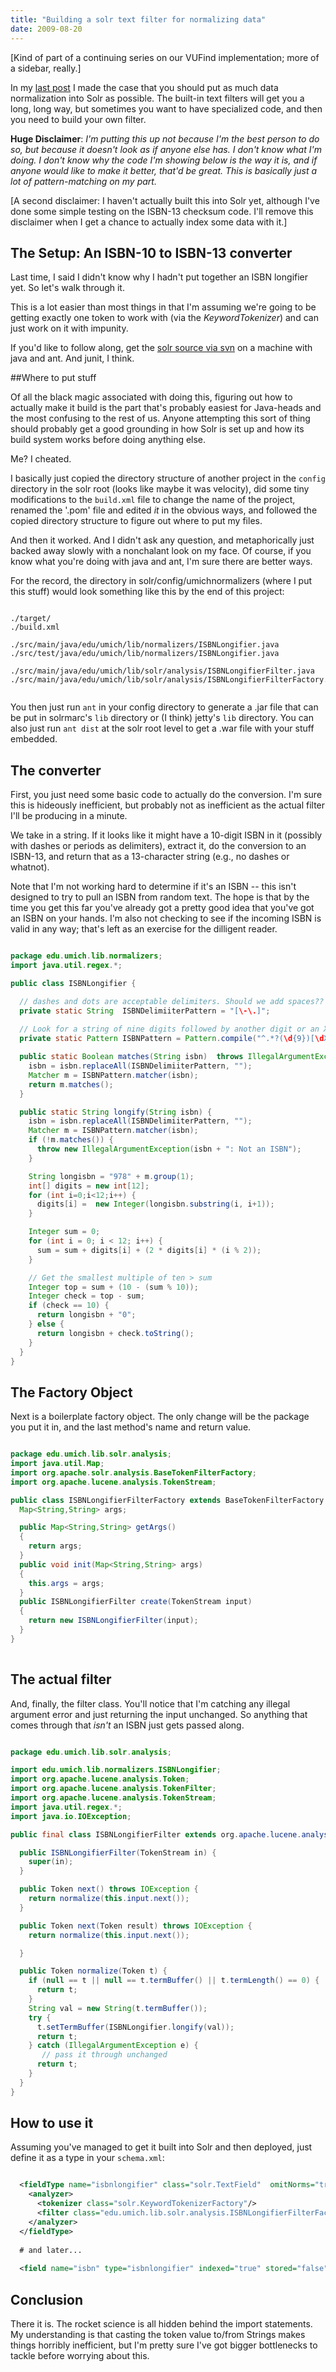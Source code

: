 ```yaml
---
title: "Building a solr text filter for normalizing data"
date: 2009-08-20
---
```


[Kind of part of a continuing series on our VUFind implementation; more of a sidebar, really.]

In my [last post](http://robotlibrarian.billdueber.com/easy-solr-types-for-library-data/) I made the case that you should put as much data normalization into Solr as possible. The built-in text filters will get you a long, long way, but sometimes you want to have specialized code, and then you need to build your own filter. 

**Huge Disclaimer**: _I'm putting this up not because I'm the best person to do so, but because it doesn't look as if anyone else has. I don't know what I'm doing. I don't know why the code I'm showing below is the way it is, and if anyone would like to make it better, that'd be great. This is basically just a lot of pattern-matching on my part._

[A second disclaimer: I haven't actually built this into Solr yet, although I've done some simple testing on the ISBN-13 checksum code.  I'll remove this disclaimer when I get a chance to actually index some data with it.]

## The Setup: An ISBN-10 to ISBN-13 converter

Last time, I said I didn't know why I hadn't put together an ISBN longifier yet. So let's walk through it.

This is a lot easier than most things in that I'm assuming we're going to be getting exactly one token
to work with (via the _KeywordTokenizer_) and can just work on it with impunity.

If you'd like to follow along, get the [solr source via svn](http://svn.apache.org/repos/asf/lucene/solr/trunk) on a machine 
with java and ant. And junit, I think. 

##Where to put stuff

Of all the black magic associated with doing this, figuring out how to actually make it build is the part that's probably easiest for Java-heads and the most confusing to the rest of us. Anyone attempting this sort of thing should probably get a good grounding in how Solr is set up and how its build system works before doing anything else.

Me? I cheated.

I basically just copied the directory structure of another project in the `config` directory in the solr root (looks like maybe it was velocity), did some tiny modifications to the `build.xml` file to change the name of the project, renamed the '.pom' file and edited *it* in the obvious ways, and followed the copied directory structure to figure out where to put my files.

And then it worked. And I didn't ask any question, and metaphorically just backed away slowly with a nonchalant look on my face. Of course, if you know what you're doing with java and ant, I'm sure there are better ways.

For the record, the directory in solr/config/umichnormalizers (where I put this stuff) would look something like this by the end of this project:


~~~

./target/ 
./build.xml    

./src/main/java/edu/umich/lib/normalizers/ISBNLongifier.java
./src/test/java/edu/umich/lib/normalizers/ISBNLongifier.java

./src/main/java/edu/umich/lib/solr/analysis/ISBNLongifierFilter.java
./src/main/java/edu/umich/lib/solr/analysis/ISBNLongifierFilterFactory.java


~~~~


You then just run `ant` in your config directory to generate a .jar file that can be put in solrmarc's `lib` directory or (I think) jetty's `lib` directory. You can also just run `ant dist` at the solr root level to get a .war file with your stuff embedded.

## The converter


First, you just need some basic code to actually do the conversion. I'm sure this is hideously inefficient, but probably not as inefficient as the actual filter I'll be producing in a minute.

We take in a string. If it looks like it might have a 10-digit ISBN in it (possibly with dashes or periods as delimiters), extract it, do the conversion to an ISBN-13, and return that as a 13-character string (e.g., no dashes or whatnot).

Note that I'm not working hard to determine if it's an ISBN -- this isn't designed to try to pull an ISBN from random text. The hope is that by the time you get this far you've already got a pretty good idea that you've got an ISBN on your hands. I'm also not checking to see if the incoming ISBN is valid in any way; that's left as an exercise for the dilligent reader.


~~~java

package edu.umich.lib.normalizers;
import java.util.regex.*;

public class ISBNLongifier {

  // dashes and dots are acceptable delimiters. Should we add spaces??
  private static String  ISBNDelimiiterPattern = "[\-\.]";
  
  // Look for a string of nine digits followed by another digit or an X
  private static Pattern ISBNPattern = Pattern.compile("^.*?(\d{9})[\dXx].*$");

  public static Boolean matches(String isbn)  throws IllegalArgumentException {
    isbn = isbn.replaceAll(ISBNDelimiiterPattern, "");
    Matcher m = ISBNPattern.matcher(isbn);
    return m.matches();
  }

  public static String longify(String isbn) {
    isbn = isbn.replaceAll(ISBNDelimiiterPattern, "");
    Matcher m = ISBNPattern.matcher(isbn);
    if (!m.matches()) {
      throw new IllegalArgumentException(isbn + ": Not an ISBN");
    }

    String longisbn = "978" + m.group(1);
    int[] digits = new int[12];
    for (int i=0;i<12;i++) {
      digits[i] =  new Integer(longisbn.substring(i, i+1));
    }

    Integer sum = 0;
    for (int i = 0; i < 12; i++) {
      sum = sum + digits[i] + (2 * digits[i] * (i % 2));
    }

    // Get the smallest multiple of ten > sum
    Integer top = sum + (10 - (sum % 10));
    Integer check = top - sum;
    if (check == 10) {
      return longisbn + "0";
    } else {
      return longisbn + check.toString();
    }
  }
}

~~~

The Factory Object
------------------

Next is a boilerplate factory object. The only change will be the package you put it in, and the last method's name and return value.


~~~java

package edu.umich.lib.solr.analysis;
import java.util.Map;
import org.apache.solr.analysis.BaseTokenFilterFactory;
import org.apache.lucene.analysis.TokenStream;

public class ISBNLongifierFilterFactory extends BaseTokenFilterFactory {
  Map<String,String> args;

  public Map<String,String> getArgs()
  {
    return args;
  }
  public void init(Map<String,String> args)
  {
    this.args = args;
  }
  public ISBNLongifierFilter create(TokenStream input)
  {
    return new ISBNLongifierFilter(input);
  }
}
  

~~~


## The actual filter

And, finally, the filter class. You'll notice that I'm catching any illegal argument error and just returning the input unchanged. So anything that comes through that *isn't* an ISBN just gets passed along.


~~~java

package edu.umich.lib.solr.analysis;

import edu.umich.lib.normalizers.ISBNLongifier;
import org.apache.lucene.analysis.Token;
import org.apache.lucene.analysis.TokenFilter;
import org.apache.lucene.analysis.TokenStream;
import java.util.regex.*;
import java.io.IOException;

public final class ISBNLongifierFilter extends org.apache.lucene.analysis.TokenFilter {

  public ISBNLongifierFilter(TokenStream in) {
    super(in);
  }

  public Token next() throws IOException {
    return normalize(this.input.next());
  }

  public Token next(Token result) throws IOException {
    return normalize(this.input.next());

  }

  public Token normalize(Token t) {
    if (null == t || null == t.termBuffer() || t.termLength() == 0) {
      return t;
    }
    String val = new String(t.termBuffer());
    try {
      t.setTermBuffer(ISBNLongifier.longify(val));
      return t;
    } catch (IllegalArgumentException e) {
       // pass it through unchanged 
      return t;
    }
  }
}

~~~

## How to use it

Assuming you've managed to get it built into Solr and then deployed, just define it as a type in your `schema.xml`:


~~~xml

  <fieldType name="isbnlongifier" class="solr.TextField"  omitNorms="true">
    <analyzer>
      <tokenizer class="solr.KeywordTokenizerFactory"/> 
      <filter class="edu.umich.lib.solr.analysis.ISBNLongifierFilterFactory"/> 
    </analyzer>
  </fieldType>
  
  # and later...
  
  <field name="isbn" type="isbnlongifier" indexed="true" stored="false" multiValued="true"/>

~~~

## Conclusion

There it is. The rocket science is all hidden behind the import statements. My understanding is that casting the token value to/from Strings makes things horribly inefficient, but I'm pretty sure I've got bigger bottlenecks to tackle before worrying about this.
